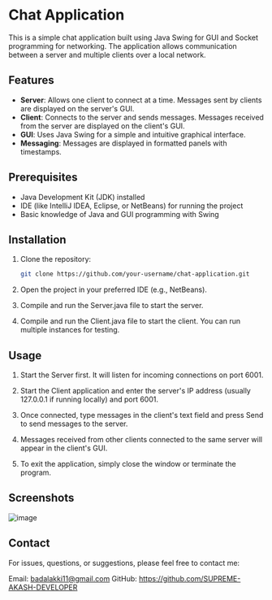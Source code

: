 # Chat Application

This is a simple chat application built using Java Swing for GUI and Socket programming for networking. 
The application allows communication between a server and multiple clients over a local network.

## Features

- **Server**: Allows one client to connect at a time. Messages sent by clients are displayed on the server's GUI.
- **Client**: Connects to the server and sends messages. Messages received from the server are displayed on the client's GUI.
- **GUI**: Uses Java Swing for a simple and intuitive graphical interface.
- **Messaging**: Messages are displayed in formatted panels with timestamps.

## Prerequisites

- Java Development Kit (JDK) installed
- IDE (like IntelliJ IDEA, Eclipse, or NetBeans) for running the project
- Basic knowledge of Java and GUI programming with Swing

## Installation

1. Clone the repository:

   ```bash
   git clone https://github.com/your-username/chat-application.git
2. Open the project in your preferred IDE (e.g., NetBeans).

3. Compile and run the Server.java file to start the server.

4. Compile and run the Client.java file to start the client. You can run multiple instances for testing.

## Usage
1. Start the Server first. It will listen for incoming connections on port 6001.

2. Start the Client application and enter the server's IP address (usually 127.0.0.1 if running locally) and port 6001.

3. Once connected, type messages in the client's text field and press Send to send messages to the server.

4. Messages received from other clients connected to the same server will appear in the client's GUI.

5. To exit the application, simply close the window or terminate the program.


## Screenshots
![image](https://github.com/SUPREME-AKASH-DEVELOPER/Chatting.application-/assets/142366831/e0ecb4a3-3665-447d-83d9-85ca9f3f4513)

## Contact
For issues, questions, or suggestions, please feel free to contact me:

Email: badalakki11@gmail.com 
GitHub: https://github.com/SUPREME-AKASH-DEVELOPER

